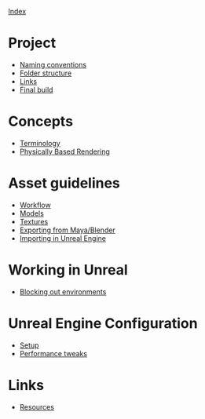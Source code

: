 [Index](index.md)

# Project

- [Naming conventions](book/01_project/conventions.md)
- [Folder structure](book/01_project/folders.md)
- [Links](book/01_project/links.md)
- [Final build](book/01_project/final_build.md)
<!-- - [Scale and measurements](book/01_project/units.md) -->
<!-- - [Cheatsheet](book/01_projects/cheatsheet.md) -->

 # Concepts

- [Terminology](book/02_concepts/terminology.md)
- [Physically Based Rendering](book/02_concepts/pbr.md)

# Asset guidelines
- [Workflow](book/03_assets/workflow.md)
- [Models](book/03_assets/models.md)
- [Textures](book/03_assets/textures.md)
- [Exporting from Maya/Blender](book/03_assets/export.md)
- [Importing in Unreal Engine](book/03_assets/import.md)

# Working in Unreal 

- [Blocking out environments](book/04_unreal/blockout.md)

# Unreal Engine Configuration

- [Setup](book/04_unreal/setup.md)
- [Performance tweaks](book/04_unreal/performance.md)

# Links

- [Resources](book/05_links/resources.md)